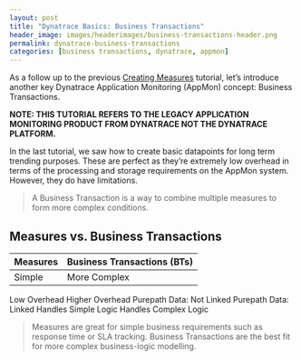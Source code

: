 ```yaml
---
layout: post
title: "Dynatrace Basics: Business Transactions"
header_image: images/headerimages/business-transactions-header.png
permalink: dynatrace-business-transactions
categories: [business transactions, dynatrace, appmon]
---
```


As a follow up to the previous [Creating Measures](dynatrace-basics-creating-measures) tutorial, let’s introduce another key Dynatrace Application Monitoring (AppMon) concept: Business Transactions.

**NOTE: THIS TUTORIAL REFERS TO THE LEGACY APPLICATION MONITORING PRODUCT FROM DYNATRACE NOT THE DYNATRACE PLATFORM.**

In the last tutorial, we saw how to create basic datapoints for long term trending purposes. These are perfect as they’re extremely low overhead in terms of the processing and storage requirements on the AppMon system. However, they do have limitations.

> A Business Transaction is a way to combine multiple measures to form more complex conditions.

## Measures vs. Business Transactions

| Measures | Business Transactions (BTs) |
|----------|--------------------------|
| Simple   |    More Complex |

Low Overhead	Higher Overhead
Purepath Data: Not Linked	Purepath Data: Linked
Handles Simple Logic	Handles Complex Logic
> Measures are great for simple business requirements such as response time or SLA tracking. Business Transactions are the best fit for more complex business-logic modelling.